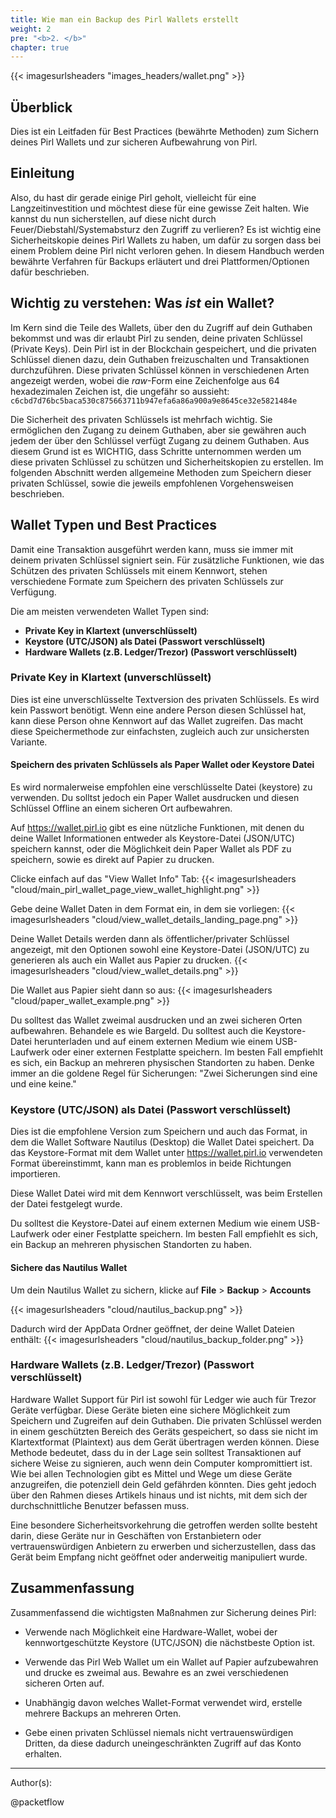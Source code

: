 ```yaml
---
title: Wie man ein Backup des Pirl Wallets erstellt
weight: 2
pre: "<b>2. </b>"
chapter: true
---
```

{{< imagesurlsheaders "images_headers/wallet.png"  >}}


## Überblick
Dies ist ein Leitfaden für Best Practices (bewährte Methoden) zum Sichern deines Pirl Wallets und zur sicheren Aufbewahrung von Pirl.


## Einleitung
Also, du hast dir gerade einige Pirl geholt, vielleicht für eine Langzeitinvestition und möchtest diese für eine gewisse Zeit halten. Wie kannst du nun sicherstellen, auf diese nicht durch Feuer/Diebstahl/Systemabsturz den Zugriff zu verlieren?
Es ist wichtig eine Sicherheitskopie deines Pirl Wallets zu haben, um dafür zu sorgen dass bei einem Problem deine Pirl nicht verloren gehen. In diesem Handbuch werden bewährte Verfahren für Backups erläutert und drei Plattformen/Optionen dafür beschrieben.

## Wichtig zu verstehen: Was *ist* ein Wallet?
Im Kern sind die Teile des Wallets, über den du Zugriff auf dein Guthaben bekommst und was dir erlaubt Pirl zu senden, deine privaten Schlüssel (Private Keys). Dein Pirl ist in der Blockchain gespeichert, und die privaten Schlüssel dienen dazu, dein Guthaben freizuschalten und Transaktionen durchzuführen. Diese privaten Schlüssel können in verschiedenen Arten angezeigt werden, wobei die *raw*-Form eine Zeichenfolge aus 64 hexadezimalen Zeichen ist, die ungefähr so aussieht:
```c6cbd7d76bc5baca530c875663711b947efa6a86a900a9e8645ce32e5821484e```

Die Sicherheit des privaten Schlüssels ist mehrfach wichtig. Sie ermöglichen den Zugang zu deinem Guthaben, aber sie gewähren auch jedem der über den Schlüssel verfügt Zugang zu deinem Guthaben. Aus diesem Grund ist es WICHTIG, dass Schritte unternommen werden um diese privaten Schlüssel zu schützen und Sicherheitskopien zu erstellen.
Im folgenden Abschnitt werden allgemeine Methoden zum Speichern dieser privaten Schlüssel, sowie die jeweils empfohlenen Vorgehensweisen beschrieben.

## Wallet Typen und Best Practices
Damit eine Transaktion ausgeführt werden kann, muss sie immer mit deinem privaten Schlüssel signiert sein. Für zusätzliche Funktionen, wie das Schützen des privaten Schlüssels mit einem Kennwort, stehen verschiedene Formate zum Speichern des privaten Schlüssels zur Verfügung.

Die am meisten verwendeten Wallet Typen sind:

 * **Private Key in Klartext (unverschlüsselt)**
 * **Keystore (UTC/JSON) als Datei (Passwort verschlüsselt)**
 * **Hardware Wallets (z.B. Ledger/Trezor) (Passwort verschlüsselt)**

### Private Key in Klartext (unverschlüsselt)
Dies ist eine unverschlüsselte Textversion des privaten Schlüssels. Es wird kein Passwort benötigt.
Wenn eine andere Person diesen Schlüssel hat, kann diese Person ohne Kennwort auf das Wallet zugreifen.
Das macht diese Speichermethode zur einfachsten, zugleich auch zur unsichersten Variante.

#### Speichern des privaten Schlüssels als Paper Wallet oder Keystore Datei
Es wird normalerweise empfohlen eine verschlüsselte Datei (keystore) zu verwenden. Du solltst jedoch ein Paper Wallet ausdrucken und diesen Schlüssel Offline an einem sicheren Ort aufbewahren.

Auf https://wallet.pirl.io gibt es eine nützliche Funktionen, mit denen du deine Wallet Informationen entweder als Keystore-Datei (JSON/UTC) speichern kannst, oder die Möglichkeit dein Paper Wallet als PDF zu speichern, sowie es direkt auf Papier zu drucken.

Clicke einfach auf das "View Wallet Info" Tab:
{{< imagesurlsheaders "cloud/main_pirl_wallet_page_view_wallet_highlight.png" >}}

Gebe deine Wallet Daten in dem Format ein, in dem sie vorliegen:
{{< imagesurlsheaders "cloud/view_wallet_details_landing_page.png" >}}


Deine Wallet Details werden dann als öffentlicher/privater Schlüssel angezeigt, mit den Optionen sowohl eine Keystore-Datei (JSON/UTC) zu generieren als auch ein Wallet aus Papier zu drucken.
{{< imagesurlsheaders "cloud/view_wallet_details.png" >}}

Die Wallet aus Papier sieht dann so aus:
{{< imagesurlsheaders "cloud/paper_wallet_example.png" >}}

Du solltest das Wallet zweimal ausdrucken und an zwei sicheren Orten aufbewahren. Behandele es wie Bargeld. 
Du solltest auch die Keystore-Datei herunterladen und auf einem externen Medium wie einem USB-Laufwerk oder einer externen Festplatte speichern. Im besten Fall empfiehlt es sich, ein Backup an mehreren physischen Standorten zu haben.
Denke immer an die goldene Regel für Sicherungen: "Zwei Sicherungen sind eine und eine keine."

### Keystore (UTC/JSON) als Datei (Passwort verschlüsselt)
Dies ist die empfohlene Version zum Speichern und auch das Format, in dem die Wallet Software Nautilus (Desktop) die Wallet Datei speichert.
Da das Keystore-Format mit dem Wallet unter https://wallet.pirl.io verwendeten Format übereinstimmt, kann man es problemlos in beide Richtungen importieren.


Diese Wallet Datei wird mit dem Kennwort verschlüsselt, was beim Erstellen der Datei festgelegt wurde.


Du solltest die Keystore-Datei auf einem externen Medium wie einem USB-Laufwerk oder einer Festplatte speichern. Im besten Fall empfiehlt es sich, ein Backup an mehreren physischen Standorten zu haben.

#### Sichere das Nautilus Wallet

Um dein Nautilus Wallet zu sichern, klicke auf **File** > **Backup** > **Accounts**

{{< imagesurlsheaders "cloud/nautilus_backup.png" >}}


Dadurch wird der AppData Ordner geöffnet, der deine Wallet Dateien enthält:
{{< imagesurlsheaders "cloud/nautilus_backup_folder.png" >}}



### Hardware Wallets (z.B. Ledger/Trezor) (Passwort verschlüsselt)
Hardware Wallet Support für Pirl ist sowohl für Ledger wie auch für Trezor Geräte verfügbar.
Diese Geräte bieten eine sichere Möglichkeit zum Speichern und Zugreifen auf dein Guthaben. Die privaten Schlüssel werden in einem geschützten Bereich des Geräts gespeichert, so dass sie nicht im Klartextformat (Plaintext) aus dem Gerät übertragen werden können.
Diese Methode bedeutet, dass du in der Lage sein solltest Transaktionen auf sichere Weise zu signieren, auch wenn dein Computer kompromittiert ist.
Wie bei allen Technologien gibt es Mittel und Wege um diese Geräte anzugreifen, die potenziell dein Geld gefährden könnten. Dies geht jedoch über den Rahmen dieses Artikels hinaus und ist nichts, mit dem sich der durchschnittliche Benutzer befassen muss.

Eine besondere Sicherheitsvorkehrung die getroffen werden sollte besteht darin, diese Geräte nur in Geschäften von Erstanbietern oder vertrauenswürdigen Anbietern zu erwerben und sicherzustellen, dass das Gerät beim Empfang nicht geöffnet oder anderweitig manipuliert wurde.


## Zusammenfassung
Zusammenfassend die wichtigsten Maßnahmen zur Sicherung deines Pirl:

 * Verwende nach Möglichkeit eine Hardware-Wallet, wobei der kennwortgeschützte Keystore (UTC/JSON) die nächstbeste Option ist.

 * Verwende das Pirl Web Wallet um ein Wallet auf Papier aufzubewahren und drucke es zweimal aus. Bewahre es an zwei verschiedenen sicheren Orten auf.

 * Unabhängig davon welches Wallet-Format verwendet wird, erstelle mehrere Backups an mehreren Orten.
 * Gebe einen privaten Schlüssel niemals nicht vertrauenswürdigen Dritten, da diese dadurch uneingeschränkten Zugriff auf das Konto erhalten.


---
Author(s):

@packetflow

